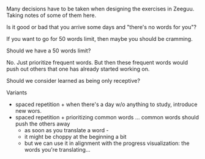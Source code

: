 Many decisions have to be taken when designing the exercises in Zeeguu. Taking notes of some of them here. 

Is it good or bad that you arrive some days and "there's no words for you"?

If you want to go for 50 words limit, then maybe you should be cramming.

Should we have a 50 words limit?

No. Just prioritize frequent words. But then these frequent words would push out others that one has already started working on. 

Should we consider learned as being only receptive? 


Variants

- spaced repetition + when there's a day w/o anything to study, introduce new wors.
- spaced repetition + prioritizing common words ... common words should push the others away
	- as soon as you translate a word - 
	- it might be choppy at the beginning a bit
	- but we can use it in alignment with the progress visualization: the words you're translating... 